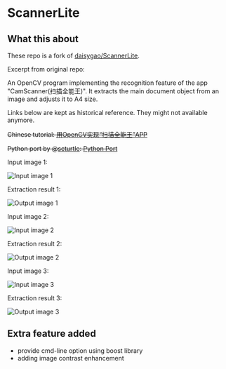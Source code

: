 ScannerLite
===========


## What this about

These repo is a fork of [daisygao/ScannerLite](https://github.com/daisygao/ScannerLite).

Excerpt from original repo:

An OpenCV program implementing the recognition feature of the app "CamScanner(扫描全能王)". It extracts the main document object from an image and adjusts it to A4 size.

Links below are kept as historical reference. They might not available anymore.

~~Chinese tutorial: [用OpenCV实现“扫描全能王”APP](http://daisygao.com/2014/02/17/%E7%94%A8opencv%E5%AE%9E%E7%8E%B0%E6%89%AB%E6%8F%8F%E5%85%A8%E8%83%BD%E7%8E%8Bcamscanner/)~~

~~Python port by @[scturtle](https://github.com/scturtle): [Python Port](https://gist.github.com/scturtle/9052852)~~


Input image 1:

![](images/doc1.jpg?raw=true "Input image 1")

Extraction result 1:

![](output/dst1.jpg?raw=true "Output image 1")

Input image 2:

![](images/doc2.jpg?raw=true "Input image 2")

Extraction result 2:

![](output/dst2.jpg?raw=true "Output image 2")

Input image 3:

![](images/doc3.jpg?raw=true "Input image 3")

Extraction result 3:

![](output/dst3.jpg?raw=true "Output image 3")


## Extra feature added

* provide cmd-line option using boost library
* adding image contrast enhancement
